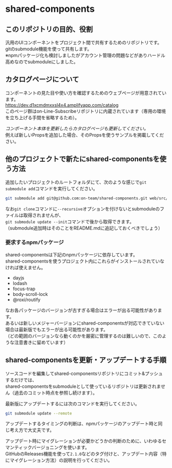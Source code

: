 # shared-components

## このリポジトリの目的、役割

汎用のUIコンポーネントをプロジェクト間で共有するためのリポジトリです。  
gitのsubmodule機能を使って共有します。  
※npmパッケージ化も検討しましたがアカウント管理の問題などがありハードル高めなのでsubmoduleにしました。  

## カタログページについて

コンポーネントの見た目や使い方を確認するためのウェブページが用意されています。  
https://dev.d1xcmdmxxsl4x4.amplifyapp.com/catalog  
このページ群はon-Line-Subscribeリポジトリに内蔵されています（専用の環境を立ち上げる手間を省略するため）。  

*コンポーネント本体を更新したらカタログページも更新してください。*  
例えば新しいPropsを追加した場合、そのPropsを使うサンプルを掲載してください。  

## 他のプロジェクトで新たにshared-componentsを使う方法

追加したいプロジェクトのルートフォルダにて、次のような感じで`git submodule add`コマンドを実行してください。  

```bash
git submodule add git@github.com:on-team/shared-components.git web/src/components/shared/
```

なお`git clone`コマンドに`--recursive`オプションを付けないとsubmoduleのファイルは取得されませんが、  
`git submodule update --init`コマンドで後から取得できます。  
（submodule追加時はそのことをREADME.mdに追記しておくべきでしょう）  

### 要求するnpmパッケージ

shared-componentsは下記のnpmパッケージに依存しています。  
shared-componentsを使うプロジェクト内にこれらがインストールされていなければ使えません。  

- dayjs
- lodash
- focus-trap
- body-scroll-lock
- @roxi/routify

なお各パッケージのバージョンが古すぎる場合はエラーが出る可能性があります。  
あるいは新しいメジャーバージョンにshared-componentsが対応できていない場合は最新版でもエラーが出る可能性があります。  
（どの範囲のバージョンなら動くのかを厳密に管理するのは難しいので、このような注意書きに留めています）  

## shared-componentsを更新・アップデートする手順

ソースコードを編集してshared-componentsリポジトリにコミット&プッシュするだけでは、  
shared-componentsをsubmoduleとして使っているリポジトリは更新されません（過去のコミット時点を参照し続けます）。  

最新版にアップデートするには次のコマンドを実行してください。  

```bash
git submodule update --remote
```

アップデートするタイミングの判断は、npmパッケージのアップデート時と同じ考え方で大丈夫です。  

アップデート時にマイグレーションが必要かどうかの判断のために、いわゆるセマンティックバージョニングを使います。  
GitHubのReleases機能を使って`2.1.0`などのタグ付けと、アップデート内容（特にマイグレーション方法）の説明を行ってください。  
